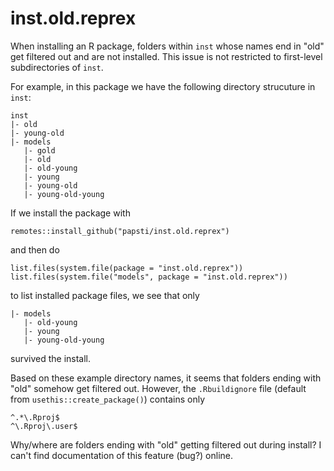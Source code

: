 # inst.old.reprex

When installing an R package, folders within `inst` whose names end in "old" get filtered out and are not installed. This issue is not restricted to first-level subdirectories of `inst`.

For example, in this package we have the following directory strucuture in `inst`:

```
inst
|- old
|- young-old
|- models
   |- gold
   |- old
   |- old-young
   |- young
   |- young-old
   |- young-old-young
```
If we install the package with 

```
remotes::install_github("papsti/inst.old.reprex")
```

and then do 

```
list.files(system.file(package = "inst.old.reprex"))
list.files(system.file("models", package = "inst.old.reprex"))
```

to list installed package files, we see that only

```
|- models
   |- old-young
   |- young
   |- young-old-young
```

survived the install.

Based on these example directory names, it seems that folders ending with "old" somehow get filtered out. However, the `.Rbuildignore` file (default from `usethis::create_package()`) contains only

```
^.*\.Rproj$
^\.Rproj\.user$
```

Why/where are folders ending with "old" getting filtered out during install? I can't find documentation of this feature (bug?) online.
